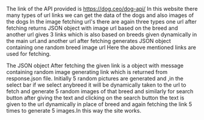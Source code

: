 The link of the API provided is https://dog.ceo/dog-api/  In this website there many types of url links we can get the data of the dogs and also images of the dogs In the image fetching url's there are 
again three types one url after fetching returns JSON object with image url based on the breed  and another url gives 3 links which is also based on breeds given dynamically in the
main url.and another url after fetching generates JSON object containing one random breed image url  Here the above mentioned  links are used for fetching.

The JSON object After fetching the given link is a object with message containing random image generating link which is returned from response.json file. Initially 5 random pictures are generated 
and ,in the select bar if we select anybreed it will be dynamically taken to the url to fetch  and generate 5 random images of that breed  and similarly for search button after giving the text  and clicking  on the
search button  the text is  given to the url dynamically in place of breed  and again fetching the link 5 times to generate 5 images.In this way the site works.
